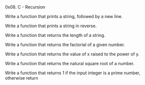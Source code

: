 0x08. C - Recursion

Write a function that prints a string, followed by a new line.

Write a function that prints a string in reverse.


Write a function that returns the length of a string.


Write a function that returns the factorial of a given number.


Write a function that returns the value of x raised to the power of y.

Write a function that returns the natural square root of a number.


Write a function that returns 1 if the input integer is a prime number, otherwise return 
